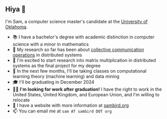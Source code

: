 ## Hiya 👋

<!--
**const-sambird/const-sambird** is a ✨ _special_ ✨ repository because its `README.md` (this file) appears on your GitHub profile.

Here are some ideas to get you started:

- 🔭 I’m currently working on ...
- 🌱 I’m currently learning ...
- 👯 I’m looking to collaborate on ...
- 🤔 I’m looking for help with ...
- 💬 Ask me about ...
- 📫 How to reach me: ...
- 😄 Pronouns: ...
- ⚡ Fun fact: ...
-->

I'm Sam, a computer science master's candidate at the [University of Oklahoma](https://cs.ou.edu).

- 📚 I have a bachelor's degree with academic distinction in computer science with a minor in mathematics
- 🔭 My research so far has been about [collective communication operations](https://github.com/const-sambird/collectives) in distributed systems
- 🌱 I'm excited to start research into matrix multiplication in distributed systems as the final project for my degree
- 📝 In the next few months, I'll be taking classes on computational learning theory (machine learning) and data mining
- 🎓 I'll be graduating in December 2024
- 🧑‍💻 **I'm looking for work after graduation!** I have the right to work in the United States, United Kingdom, and European Union, and I'm willing to relocate
- 🛜 I have a website with more information at [sambird.org](https://sambird.org)
- 📫 You can email me at `sam AT sambird DOT org`
